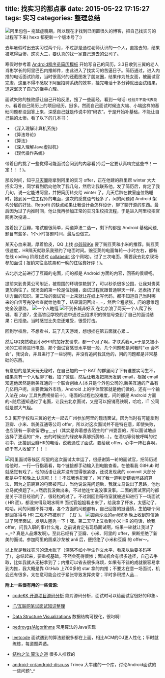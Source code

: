 title: 找实习的那点事
date: 2015-05-22 17:15:27
tags: 实习
categories: 整理总结
---

![阿里包包~](http://cdn.linroid.com/IMG20150507154554.jpg)
  拖延症晚期，所以现在才找到已闲置很久的博客，把自己找实习的过程写下来( hexo 都更新一个版本号了:)
<!--more-->
  去年暑假时出去实习过两个月，不过那是通过老师认识的一个人，直接去的，结果被坑得巨惨，这次大三，要认真的找一家自己想去的公司了。
  
寒假时参考着 [Android程序员简历模板](https://github.com/geekcompany/ResumeSample/blob/master/android.md) 开始写自己的简历，3.3日收到三翼的老人肖彬学长的阿里巴巴内推邮件，由此进入了找实习的苦逼日子。简历通过，进入内推的电话面试阶段，当时很高兴的还截图发了朋友圈，结果作为处女面，被面试官完虐，这里不得不感叹下阿里招聘系统的效率，挂完电话十多分钟就出面试结果，迅速泯灭了自己的侥幸心理。
  
  面试失败的挫败感让自己开始反思，搜了一些面经，看到一句话: `经验并不能代表能力`。看着自己简历上的项目经历，挺多。然而自己面试时候连大端、小端这样的基础问题都没回答上来，深感自己就是传说中的“码农”。于是开始补基础，不能让自己输的太惨。看了以下的几本书：
  
  - 《深入理解计算机系统》
  - 《算法导论》
  - 《算法》
  - 《深入理解Java虚拟机》
  - 《现代操作系统》

  
 带着目的挑了一些觉得可能面试会问到的内容看(今后一定要认真啃完这些书！一定！！！)。
 
 那段时间，知乎[马天翼](http://www.zhihu.com/people/fkysly)刚拿到阿里的实习 offer，正在他建的群里帮 winter 大大招实习生，同学看到后向他吹了我几句，然后让我联系他。发了简历后，肯定了我几句，说一定能进阿里，并把简历转交给 winter 了。几天后趴在教室座位熟睡时，接到另一位工程师的电面，这次的感觉语气轻多了，问的问题如 Android 架构分层的好处、Retrofit 的缺点如果让我设计会怎样设计，聊了聊开源的东西。最后因为过了内推时间，他让我再参加正常的实习生校招流程，于是进入阿里校招官网再次投递...
 
 接着投了豆瓣，笔试题很简单，两道算法二选一，剩下的都是 Android 基础问题,题目有些多，1个小时答题时间，最后没做完。
 
 某天心血来潮，厚着脸皮，QQ 上找 [@碎碎iKe](http://weibo.com/issacsuixing) 要了豌豆荚和小米的推荐。豌豆荚很速度，HR隔天就联系我预约了电面时间。豌豆荚的电面每轮一小时左右，都有在线 coding 阶段(通过 [collabedit](http://collabedit.com/) 这个网站)。过了三次电面，需要我去北京现场参加面试 ( 报销来往高铁票和一晚的住宿费好评！)。
 
 去北京之前进行了豆瓣的电面，问的都是 Android 方面的内容，回答的很顺畅。

 提前来到贵荚公司附近，被周围的环境惊艳到了，可以秒杀很多公园，让我对贵荚更加向往了。现场面的第一轮是位姐姐，面试过程就跟普通聊天一样，还表扬了我UI方面的知识。第二轮的面试官一上来就让在纸上写代码，都不知道自己当时哪来的自信写完没检查就给他看了，结果漏洞百出=_=，然后全程紧张，问的思维题完全没思路。
  ![一个人瞎逛](http://cdn.linroid.com/IMG_20150419_082209.jpg)
  ![不到长城非好汉](http://cdn.linroid.com/IMG_20150418_145928.jpg)
 在北京浪了两天一个人爬了长城、看了速7，坐高铁回学校的途中通过云招求职的微信号查到了自己的面试结果：已拒绝。当时感觉比失恋还难受，很受打击。
 
 回到学校后，不想看书，玩了几天游戏，想想挂在第五面就心累...
 
 然后QQ突然收到小米HR的加好友请求，都一个月了啊，才联系我=_=于是又被小米的工程师进行电面，那个面试官感觉水平很一般，几个问题都是问我时“xx 会不会”，我说会，并且进行了一些说明，并没有追问我其他的，问的问题都是非常基础的东西。
 
 有意思的是某天玩无秘时，在自己加的一个 BAT 的群里问了下有谁要实习生不，结果真有一个人私聊了我，加了微信，然后让我发把简历发到 email，根据 email 知道他居然是新美互通的一个联合创始人(本只是个外包公司的,新美互通的产品有几亿用户呢，主要做海外市场，Android 上的字体管家就是他们做的，还有一个输入法在 play 工具免费榜排前十)。电面的过程也没难度，问的都是 Android 方面的~随后通知通过了电面，让我去北京面试，又是可以报销高铁啊，哈哈，IT 公司就是财大气粗。
 
  5.3 离开学校和三翼的老大一起去广州参加阿里的现场面试，因为当时有可能拿到豆瓣、小米、新美互通等公司 offer，所以对这次面试并不是特在意，即使失败，也应该有一家收留吧(╥﹏╥)（其实是奔着想去陌生的广州耍耍的，所以面试地点选择了更远的广州，去的时候坐的绿皮车真够折腾的...）。在酒店等待被呼叫的过程中，还接到豆瓣HR的电话，说我通过了面试，要给我 offer。心中一阵狂喜啊，终于有人收留了！！！
 
 ![阿里面试等候区](http://cdn.linroid.com/IMG_20150505_131837.jpg)
  阿里的这次面试太幸运了，很感谢第一轮的面试官，把简历递给他时，一行一行指着看，每个链接都手动输入到电脑查看。在他看我 GitHub 时就感觉有戏了，他的话语让我并没有觉得很紧张，还说发现我的 commit 大部分都是中午和晚上,认真吧！！！不过我也犯傻了，问了我一道判断链表环路的算法，因为之前豌豆的电面被问过，当他说说完问题后，我就立马说出了思路，他也立马就换题了=\_=然后我没做出来，不过他连忙说没事没事。二面的面试官问的都是关于项目经验的了，很轻松的过了。不过刚回到等待室就被通知进行下一场面试( HR 面)，都没来得及喝水啊!!! 面试官姐姐看出来了，给我拿了杯水，太感动了，哈哈。问的问题不算刁难，各个方面的问题都有，自己回答的挺谨慎，生怕哪个问题回答得与 HR 三观不符被刷了　(´Д` )。
 ![圆桌沙龙的anli现场](http://cdn.linroid.com/IMG_20150507_101451.jpg)
  晚上收到短信通过了阿里面试，发朋友圈秀一下！嘿。第二天早上又收到小米 HR 的电话，给我 offer，问我入职的事(什么鬼，之前说肯定有现场面试啊，结果一轮就让我过了 =\_=? 真是人品爆发啊)。至此已经有了豆瓣、小米、阿里的 offer，果断拒绝了新美的面试。参加阿里的圆桌沙龙被 anli 后，便拒绝了小米和豆瓣 的 offer～。
  
  以上就是我找实习的流水账了（深感不如小学生作文水平，看来以后要多码字了），总结起来，要重视基础，不然会死得很惨；面试机会有很多途径，自己去争取，比如我就从无秘拿到了；内推可以省去很多麻烦，如果有不错的成就很容易拿到内推，我大概是靠 GitHub 上700多的 star 拿的内推；不要太在意一场面试，机会还有很多，太在意可能会过于紧张导致发挥失常；平时多积攒人品...
  
  __附上一些很有用的一些资源:__
  
  - [codeKK 开源项目源码分析](http://www.codekk.com/open-source-project-analysis) 能对源码分析，面试时可以给面试官很好的印象~
  
  - [IT/互联网笔试面试知识整理](https://github.com/HIT-Alibaba/interview/wiki)
  
  - [Data Structure Visualizations](http://www.cs.usfca.edu/~galles/visualization/Algorithms.html) 数据结构可视化，很叼啊!
  
  - [pedrovgs/Algorithms](https://github.com/pedrovgs/Algorithms) 常用算法的Java实现
  
  - [leetcode](https://oj.leetcode.com/) 面试遇到的算法题很多都在上面，相比ACM的OJ更人性化；平时就练练，每道题弄透。
  
  - [结构之法 算法之道](http://blog.csdn.net/v_july_v) 很多人推荐的
  - [android-cn/android-discuss](https://github.com/android-cn/android-discuss/issues)  Trinea 大牛建的一个库，讨论Android面试的一些问题^_^